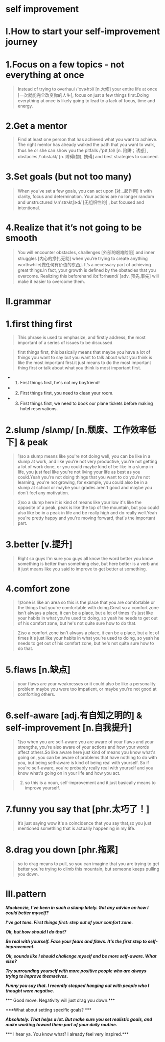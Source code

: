 # self improvement

# I.How to start your self-improvement journey
# 1.Focus on a few topics - not everything at once
> Instead of trying to overhaul /'ovɚhɔl/ [n.大修] your entire life at once [一次就能完全改变你的人生], focus on just a few things first.Doing everything at once is likely going to lead to a lack of focus, time and energy.

# 2.Get a mentor
> Find at least one person that has achieved what you want to achieve. The right mentor has already walked the path that you want to walk, thus he or she can show you the pitfalls /'pɪt,fɔl/ [n. 陷阱；诱惑] , obstacles /'ɑbstəkl/ [n. 障碍(物), 妨碍] and best strategies to succeed.

# 3.Set goals (but not too many)
> When you’ve set a few goals, you can act upon [对...起作用] it with clarity, focus and determination. Your actions are no longer random and unstructured  /ʌn'strʌktʃɚd/ [无组织性的] , but focused and intentional.

# 4.Realize that it’s not going to be smooth
> You will encounter obstacles, challenges [外部的艰难险阻] and inner struggles [内心的挣扎无助] when you’re trying to create anything worthwhile[做任何有价值的东西]. It’s a necessary part of achieving great things.In fact, your growth is defined by the obstacles that you overcome. Realizing this beforehand  /bɪ'fɔrhænd/ [adv. 预先,事先] will make it easier to overcome them.

# II.grammar
# 1.first thing first
> This phrase is used to emphasize, and firstly address, the most important of a series of issues to be discussed.

> first things first, this basically means that maybe you have a lot of things you want to say but you want to talk about what you think is like the most important first.it just means to do the most important thing first or talk about what you think is most important first.

- 1. First things first, he's not my boyfriend! 

- 2. First things first, you need to clean your room. 

- 3. First things first, we need to book our plane tickets before making hotel reservations.

# 2.slump  /slʌmp/  [n.颓废、工作效率低下] & peak 
> 1)so a slump means like you're not doing well, you can be like in a slump at work, and like you're not very productive, you're not getting a lot of work done, or you could maybe kind of be like in a slump in life, you just feel like you're not living your life as best as you could.Yeah you're not doing things that you want to do you're not learning, you're not growing, for example, you could also be in a slump at school or maybe your grades aren't good and maybe you don't feel any motivation.

> 2)so a slump here it is kind of means like your low it's like the opposite of a peak, peak is like the top of the mountain, but you could also like be in a peak in life and be really high and do really well.Yeah you're pretty happy and you're moving forward, that's the important part.

# 3.better [v.提升]
> Right so guys I'm sure you guys all know the word better you know something is better than something else, but here better is a verb and it just means like you said to improve to get better at something.

# 4.comfort zone 
> 1)zone is like an area so this is the place that you are comfortable or the things that you're comfortable with doing.Great so a comfort zone isn't always a place, it can be a place, but a lot of times it's just like your habits in what you're used to doing, so yeah he needs to get out of his comfort zone, but he's not quite sure how to do that.

> 2)so a comfort zone isn't always a place, it can be a place, but a lot of times it's just like your habits in what you're used to doing, so yeah he needs to get out of his comfort zone, but he's not quite sure how to do that.

# 5.flaws [n.缺点] 
> your flaws are your weaknesses or it could also be like a personality problem maybe you were too impatient, or maybe you're not good at comforting others.

# 6.self-aware [adj.有自知之明的] & self-improvement [n.自我提升]
> 1)so when you are self-aware you are aware of your flaws and your strengths, you're also aware of your actions and how your words affect others.So like aware here just kind of means you know what's going on, you can be aware of problems that have nothing to do with you, but being self-aware is kind of being real with yourself. So if you're self-aware, you're probably really real with yourself and you know what's going on in your life and how you act.

> 2) so this is a noun, self-improvement and it just basically means to improve yourself.

# 7.funny you say that [phr.太巧了！]
> it’s just saying wow it's a coincidence that you say that,so you just mentioned something that is actually happening in my life.

# 8.drag you down [phr.拖累]
> so to drag means to pull, so you can imagine that you are trying to get better you're trying to climb this mountain, but someone keeps pulling you down.

# III.pattern
***Mackenzie, I've been in such a slump lately. Got any advice on how I could better myself?***

***I've got tons. First things first: step out of your comfort zone.***

***Ok, but how should I do that?***

***Be real with yourself. Face your fears and flaws. It's the first step to self-improvement.***

***Ok, sounds like I should challenge myself and be more self-aware. What else?***

***Try surrounding yourself with more positive people who are always trying to improve themselves.***

***Funny you say that. I recently stopped hanging out with people who I thought were negative.***

*** Good move. Negativity will just drag you down.***

***What about setting specific goals? ***

***Absolutely. That helps a lot. But make sure you set realistic goals, and make working toward them part of your daily routine.***

*** I hear ya. You know what? I already feel very inspired.***




